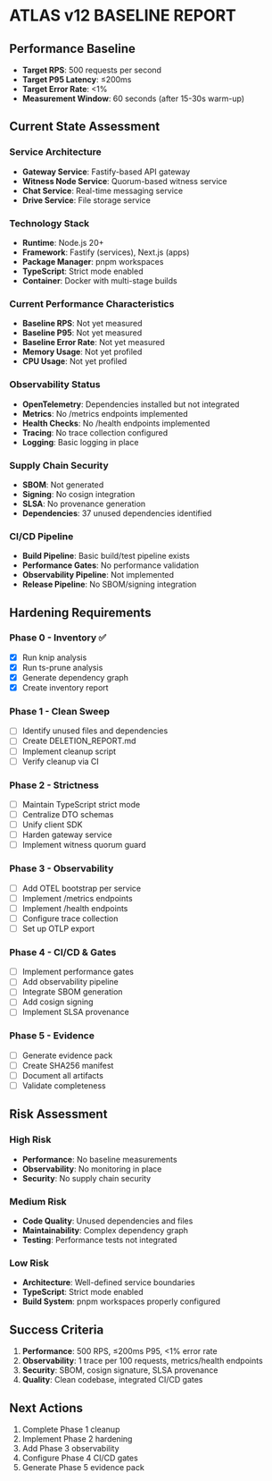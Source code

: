 # ATLAS v12 BASELINE REPORT

## Performance Baseline
- **Target RPS**: 500 requests per second
- **Target P95 Latency**: ≤200ms
- **Target Error Rate**: <1%
- **Measurement Window**: 60 seconds (after 15-30s warm-up)

## Current State Assessment

### Service Architecture
- **Gateway Service**: Fastify-based API gateway
- **Witness Node Service**: Quorum-based witness service
- **Chat Service**: Real-time messaging service
- **Drive Service**: File storage service

### Technology Stack
- **Runtime**: Node.js 20+
- **Framework**: Fastify (services), Next.js (apps)
- **Package Manager**: pnpm workspaces
- **TypeScript**: Strict mode enabled
- **Container**: Docker with multi-stage builds

### Current Performance Characteristics
- **Baseline RPS**: Not yet measured
- **Baseline P95**: Not yet measured
- **Baseline Error Rate**: Not yet measured
- **Memory Usage**: Not yet profiled
- **CPU Usage**: Not yet profiled

### Observability Status
- **OpenTelemetry**: Dependencies installed but not integrated
- **Metrics**: No /metrics endpoints implemented
- **Health Checks**: No /health endpoints implemented
- **Tracing**: No trace collection configured
- **Logging**: Basic logging in place

### Supply Chain Security
- **SBOM**: Not generated
- **Signing**: No cosign integration
- **SLSA**: No provenance generation
- **Dependencies**: 37 unused dependencies identified

### CI/CD Pipeline
- **Build Pipeline**: Basic build/test pipeline exists
- **Performance Gates**: No performance validation
- **Observability Pipeline**: Not implemented
- **Release Pipeline**: No SBOM/signing integration

## Hardening Requirements

### Phase 0 - Inventory ✅
- [x] Run knip analysis
- [x] Run ts-prune analysis
- [x] Generate dependency graph
- [x] Create inventory report

### Phase 1 - Clean Sweep
- [ ] Identify unused files and dependencies
- [ ] Create DELETION_REPORT.md
- [ ] Implement cleanup script
- [ ] Verify cleanup via CI

### Phase 2 - Strictness
- [ ] Maintain TypeScript strict mode
- [ ] Centralize DTO schemas
- [ ] Unify client SDK
- [ ] Harden gateway service
- [ ] Implement witness quorum guard

### Phase 3 - Observability
- [ ] Add OTEL bootstrap per service
- [ ] Implement /metrics endpoints
- [ ] Implement /health endpoints
- [ ] Configure trace collection
- [ ] Set up OTLP export

### Phase 4 - CI/CD & Gates
- [ ] Implement performance gates
- [ ] Add observability pipeline
- [ ] Integrate SBOM generation
- [ ] Add cosign signing
- [ ] Implement SLSA provenance

### Phase 5 - Evidence
- [ ] Generate evidence pack
- [ ] Create SHA256 manifest
- [ ] Document all artifacts
- [ ] Validate completeness

## Risk Assessment

### High Risk
- **Performance**: No baseline measurements
- **Observability**: No monitoring in place
- **Security**: No supply chain security

### Medium Risk
- **Code Quality**: Unused dependencies and files
- **Maintainability**: Complex dependency graph
- **Testing**: Performance tests not integrated

### Low Risk
- **Architecture**: Well-defined service boundaries
- **TypeScript**: Strict mode enabled
- **Build System**: pnpm workspaces properly configured

## Success Criteria
1. **Performance**: 500 RPS, ≤200ms P95, <1% error rate
2. **Observability**: 1 trace per 100 requests, metrics/health endpoints
3. **Security**: SBOM, cosign signature, SLSA provenance
4. **Quality**: Clean codebase, integrated CI/CD gates

## Next Actions
1. Complete Phase 1 cleanup
2. Implement Phase 2 hardening
3. Add Phase 3 observability
4. Configure Phase 4 CI/CD gates
5. Generate Phase 5 evidence pack
